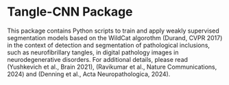 # Tangle-CNN Package
This package contains Python scripts to train and apply weakly supervised segmentation models based on the WildCat algorothm (Durand, CVPR 2017) in the context of detection and segmentation of pathological inclusions, such as neurofibrillary tangles, in digital pathology images in neurodegenerative disorders. For additional details, please read (Yushkevich et al., Brain 2021), (Ravikumar et al., Nature Communications, 2024) and (Denning et al., Acta Neuropathologica, 2024).
